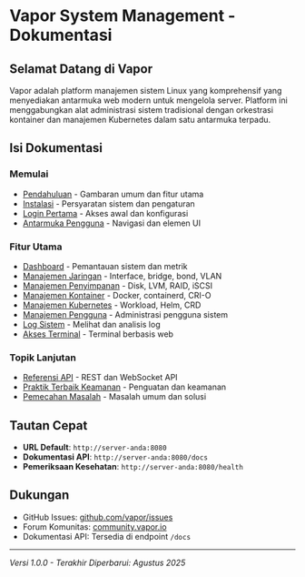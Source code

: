 # Vapor System Management - Dokumentasi

## Selamat Datang di Vapor

Vapor adalah platform manajemen sistem Linux yang komprehensif yang menyediakan antarmuka web modern untuk mengelola server. Platform ini menggabungkan alat administrasi sistem tradisional dengan orkestrasi kontainer dan manajemen Kubernetes dalam satu antarmuka terpadu.

## Isi Dokumentasi

### Memulai
- [Pendahuluan](01-introduction.md) - Gambaran umum dan fitur utama
- [Instalasi](02-installation.md) - Persyaratan sistem dan pengaturan
- [Login Pertama](03-first-login.md) - Akses awal dan konfigurasi
- [Antarmuka Pengguna](04-user-interface.md) - Navigasi dan elemen UI

### Fitur Utama
- [Dashboard](05-dashboard.md) - Pemantauan sistem dan metrik
- [Manajemen Jaringan](06-network-management.md) - Interface, bridge, bond, VLAN
- [Manajemen Penyimpanan](07-storage-management.md) - Disk, LVM, RAID, iSCSI
- [Manajemen Kontainer](08-container-management.md) - Docker, containerd, CRI-O
- [Manajemen Kubernetes](09-kubernetes-management.md) - Workload, Helm, CRD
- [Manajemen Pengguna](10-user-management.md) - Administrasi pengguna sistem
- [Log Sistem](11-system-logs.md) - Melihat dan analisis log
- [Akses Terminal](12-terminal-access.md) - Terminal berbasis web

### Topik Lanjutan
- [Referensi API](13-api-reference.md) - REST dan WebSocket API
- [Praktik Terbaik Keamanan](14-security.md) - Penguatan dan keamanan
- [Pemecahan Masalah](15-troubleshooting.md) - Masalah umum dan solusi

## Tautan Cepat

- **URL Default**: `http://server-anda:8080`
- **Dokumentasi API**: `http://server-anda:8080/docs`
- **Pemeriksaan Kesehatan**: `http://server-anda:8080/health`

## Dukungan

- GitHub Issues: [github.com/vapor/issues](https://github.com/vapor/issues)
- Forum Komunitas: [community.vapor.io](https://community.vapor.io)
- Dokumentasi API: Tersedia di endpoint `/docs`

---

*Versi 1.0.0 - Terakhir Diperbarui: Agustus 2025*

